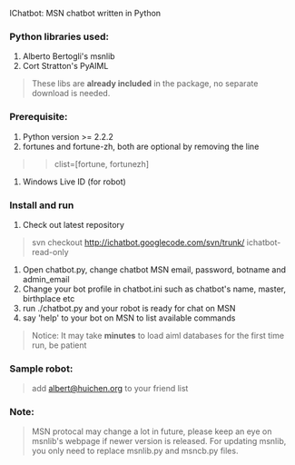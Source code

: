 IChatbot: MSN chatbot written in Python

### Python libraries used: ###
  1. Alberto Bertogli's msnlib
  1. Cort Stratton's PyAIML
> These libs are **already included** in the package, no separate download is needed.

### Prerequisite: ###
  1. Python version >= 2.2.2
  1. fortunes and fortune-zh, both are optional by removing the line
> > clist=[fortune, fortunezh]
  1. Windows Live ID (for robot)

### Install and run ###
  1. Check out latest repository

> svn checkout http://ichatbot.googlecode.com/svn/trunk/ ichatbot-read-only
  1. Open chatbot.py, change chatbot MSN email, password, botname and admin\_email
  1. Change your bot profile in chatbot.ini such as chatbot's name, master, birthplace etc
  1. run ./chatbot.py and your robot is ready for chat on MSN
  1. say 'help' to your bot on MSN to list available commands
> Notice: It may take **minutes** to load aiml databases for the first time run, be patient

### Sample robot: ###
> add albert@huichen.org to your friend list

### Note: ###
> MSN protocal may change a lot in future, please keep an eye on msnlib's webpage if newer version is released. For updating msnlib, you only need to replace msnlib.py and msncb.py files.